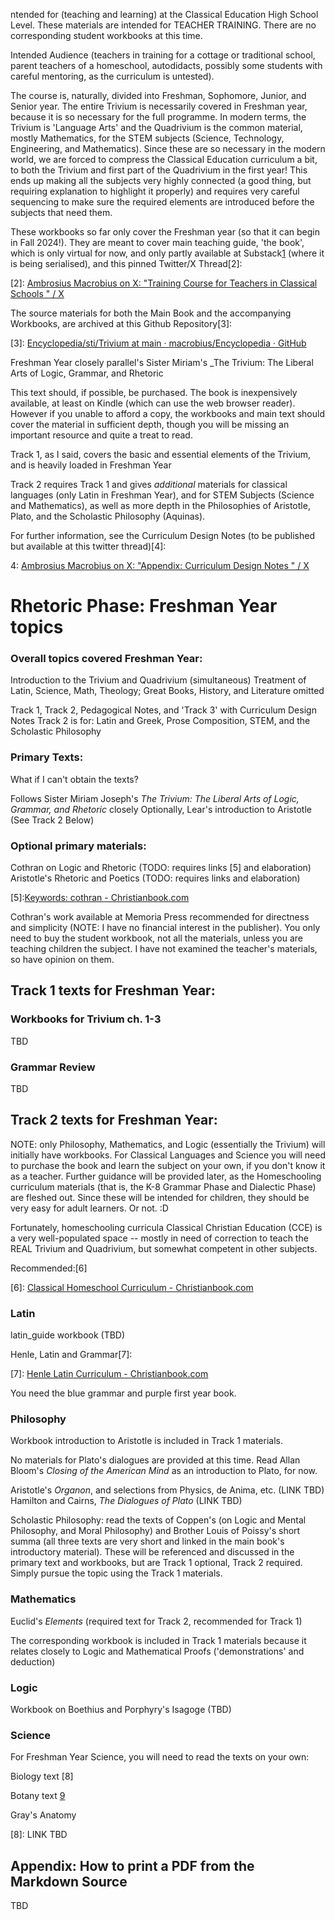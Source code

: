 ntended for (teaching and learning) at the Classical Education High School Level.  These materials are intended for TEACHER TRAINING.  There are no corresponding student workbooks at this time.  

Intended Audience (teachers in training for a cottage or traditional school, parent teachers of a homeschool, autodidacts, possibly some students with careful mentoring, as the curriculum is untested).

The course is, naturally, divided into Freshman, Sophomore, Junior, and Senior year.  The entire Trivium is necessarily covered in Freshman year, because it is so necessary for the full programme.  In modern terms, the Trivium is 'Language Arts' and the Quadrivium is the common material, mostly Mathematics, for the STEM subjects (Science, Technology, Engineering, and Mathematics).  Since these are so necessary in the modern world, we are forced to compress the Classical Education curriculum a bit, to both the Trivium and first part of the Quadrivium in the first year!  This ends up making all the subjects very highly connected (a good thing, but requiring explanation to highlight it properly) and requires very careful sequencing to make sure the required elements are introduced before the subjects that need them.

These workbooks so far only cover the Freshman year (so that it can begin in Fall 2024!).  They are meant to cover main teaching guide, 'the book', which is only virtual for now, and only partly available at Substack[1] (where it is being serialised), and this pinned Twitter/X Thread[2]:

[1]: https://macrobius.substack.com

[2]: [Ambrosius Macrobius on X: "Training Course for Teachers in Classical Schools " / X](https://x.com/weremight/status/1804175145256522163)

The source materials for both the Main Book and the accompanying Workbooks, are archived at this Github Repository[3]:

[3]: [Encyclopedia/sti/Trivium at main · macrobius/Encyclopedia · GitHub](https://github.com/macrobius/Encyclopedia/tree/main/sti/Trivium)

Freshman Year closely parallel's Sister Miriam's _The Trivium: The Liberal Arts of Logic, Grammar, and Rhetoric 

This text should, if possible, be purchased.  The book is inexpensively available, at least on Kindle (which can use the web browser reader).  However if you unable to afford a copy, the workbooks and main text should cover the material in sufficient depth, though you will be missing an important resource and quite a treat to read.

Track 1, as I said, covers the basic and essential elements of the Trivium, and is heavily loaded in Freshman Year

Track 2 requires Track 1 and gives *additional* materials for classical languages (only Latin in Freshman Year), and for STEM Subjects (Science and Mathematics), as well as more depth in the Philosophies of Aristotle, Plato, and the Scholastic Philosophy (Aquinas).

For further information, see the Curriculum Design Notes (to be published but available at this twitter thread)[4]:

4: [Ambrosius Macrobius on X: "Appendix: Curriculum Design Notes " / X](https://x.com/weremight/status/1824622659805777988)

# Rhetoric Phase: Freshman Year topics

### Overall topics covered Freshman Year:

Introduction to the Trivium and Quadrivium (simultaneous)
Treatment of Latin, Science, Math, Theology; Great Books, History, and Literature omitted

Track 1, Track 2, Pedagogical Notes, and 'Track 3' with Curriculum Design Notes
Track 2 is for: Latin and Greek, Prose Composition, STEM, and the Scholastic Philosophy

### Primary Texts:

What if I can't obtain the texts?

Follows Sister Miriam Joseph's _The Trivium: The Liberal Arts of Logic, Grammar, and Rhetoric_ closely
Optionally, Lear's introduction to Aristotle (See Track 2 Below)

### Optional primary materials:

Cothran on Logic and Rhetoric (TODO: requires links [5] and elaboration)
Aristotle's Rhetoric and Poetics (TODO: requires links and elaboration)

[5]:[Keywords: cothran - Christianbook.com](https://www.christianbook.com/apps/easyfind?Ntt=cothran&Ntk=keywords&action=Search&Ne=0&event=ESRCG&nav_search=1&cms=1&ps_exit=RETURN%7Clegacy&ps_domain=www)

Cothran's work available at Memoria Press recommended for directness and simplicity (NOTE: I have no financial interest in the publisher).  You only need to buy the student workbook, not all the materials, unless you are teaching children the subject.  I have not examined the teacher's materials, so have opinion on them.
## Track 1 texts for Freshman Year:
### Workbooks for Trivium ch. 1-3

TBD

### Grammar Review

TBD

## Track 2 texts for Freshman Year:

NOTE: only Philosophy, Mathematics, and Logic (essentially the Trivium) will initially have workbooks.  For Classical Languages and Science you will need to purchase the book and learn the subject on your own, if you don't know it as a teacher.  Further guidance will be provided later, as the Homeschooling curriculum materials (that is, the K-8 Grammar Phase and Dialectic Phase) are fleshed out.  Since these will be intended for children, they should be very easy for adult learners.  Or not. :D

Fortunately, homeschooling curricula Classical Christian Education (CCE) is a very well-populated space -- mostly in need of correction to teach the REAL Trivium and Quadrivium, but somewhat competent in other subjects.

Recommended:[6]

 [6]: [Classical Homeschool Curriculum - Christianbook.com](https://www.christianbook.com/page/homeschool/classical?event=Homeschool|1000117)
### Latin

latin_guide workbook (TBD)

Henle, Latin and Grammar[7]:

[7]: [Henle Latin Curriculum - Christianbook.com](https://www.christianbook.com/page/homeschool/foreign-languages/latin/henle-latin?search=henle&search_term=henle&ps_exit=RETURN|legacy)

You need the blue grammar and purple first year book.
### Philosophy

Workbook introduction to Aristotle is included in Track 1 materials.

No materials for Plato's dialogues are provided at this time.  Read Allan Bloom's _Closing of the American Mind_ as an introduction to Plato, for now.

Aristotle's _Organon_, and selections from Physics, de Anima, etc. (LINK TBD)
Hamilton and Cairns, _The Dialogues of Plato_ (LINK TBD)

Scholastic Philosophy: read the texts of Coppen's (on Logic and Mental Philosophy, and Moral Philosophy) and Brother Louis of Poissy's short summa (all three texts are very short and linked in the main book's introductory material).  These will be referenced and discussed in the primary text and workbooks, but are Track 1 optional, Track 2 required.  Simply pursue the topic using the Track 1 materials.

### Mathematics
Euclid's _Elements_ (required text for Track 2, recommended for Track 1)

The corresponding workbook is included in Track 1 materials because it relates closely to Logic and Mathematical Proofs ('demonstrations' and deduction)
### Logic
Workbook on Boethius and Porphyry's Isagoge (TBD)

### Science

For Freshman Year Science, you will need to read the texts on your own:

Biology text [8]

Botany text [9]

Gray's Anatomy

[8]: LINK TBD

[9]: [http://herba.msu.ru/shipunov/school/biol_154/textbook/intro_botany.pdf](http://herba.msu.ru/shipunov/school/biol_154/textbook/intro_botany.pdf) (Free online)

## Appendix: How to print a PDF from the Markdown Source

TBD